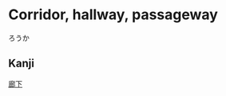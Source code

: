 # Corridor, hallway, passageway
ろうか

## Kanji
[廊](../Kanji/kanji-dict/廊.md)[下](../Kanji/kanji-dict/下.md)